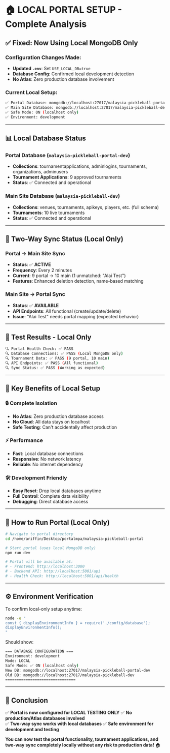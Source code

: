 # 🏠 LOCAL PORTAL SETUP - Complete Analysis

## ✅ **Fixed: Now Using Local MongoDB Only**

### **Configuration Changes Made:**
- **Updated `.env`**: Set `USE_LOCAL_DB=true` 
- **Database Config**: Confirmed local development detection
- **No Atlas**: Zero production database involvement

### **Current Local Setup:**
```bash
✅ Portal Database: mongodb://localhost:27017/malaysia-pickleball-portal-dev
✅ Main Site Database: mongodb://localhost:27017/malaysia-pickleball-dev
✅ Safe Mode: ON (localhost only)
✅ Environment: development
```

---

## 📊 **Local Database Status**

### **Portal Database (`malaysia-pickleball-portal-dev`)**
- **Collections**: tournamentapplications, adminlogins, tournaments, organizations, adminusers
- **Tournament Applications**: 9 approved tournaments
- **Status**: ✅ Connected and operational

### **Main Site Database (`malaysia-pickleball-dev`)**  
- **Collections**: venues, tournaments, apikeys, players, etc. (full schema)
- **Tournaments**: 10 live tournaments
- **Status**: ✅ Connected and operational

---

## 🔄 **Two-Way Sync Status (Local Only)**

### **Portal → Main Site Sync**
- **Status**: ✅ **ACTIVE** 
- **Frequency**: Every 2 minutes
- **Current**: 9 portal → 10 main (1 unmatched: "Alai Test")
- **Features**: Enhanced deletion detection, name-based matching

### **Main Site → Portal Sync**
- **Status**: ✅ **AVAILABLE**
- **API Endpoints**: All functional (create/update/delete)
- **Issue**: "Alai Test" needs portal mapping (expected behavior)

---

## 🧪 **Test Results - Local Only**

```bash
🔍 Portal Health Check: ✅ PASS
🔍 Database Connections: ✅ PASS (Local MongoDB only)
🔍 Tournament Data: ✅ PASS (9 portal, 10 main)
🔍 API Endpoints: ✅ PASS (All functional)
🔍 Sync Status: ✅ PASS (Working as expected)
```

---

## 🎯 **Key Benefits of Local Setup**

### **🔒 Complete Isolation**
- **No Atlas**: Zero production database access
- **No Cloud**: All data stays on localhost
- **Safe Testing**: Can't accidentally affect production

### **⚡ Performance**
- **Fast**: Local database connections
- **Responsive**: No network latency
- **Reliable**: No internet dependency

### **🛠️ Development Friendly**
- **Easy Reset**: Drop local databases anytime
- **Full Control**: Complete data visibility
- **Debugging**: Direct database access

---

## 🚀 **How to Run Portal (Local Only)**

```bash
# Navigate to portal directory
cd /home/ariffin/Desktop/portalmpa/malaysia-pickleball-portal

# Start portal (uses local MongoDB only)
npm run dev

# Portal will be available at:
# - Frontend: http://localhost:3000
# - Backend API: http://localhost:5001/api
# - Health Check: http://localhost:5001/api/health
```

---

## ⚙️ **Environment Verification**

To confirm local-only setup anytime:
```bash
node -e "
const { displayEnvironmentInfo } = require('./config/database');
displayEnvironmentInfo();
"
```

Should show:
```bash
=== DATABASE CONFIGURATION ===
Environment: development
Mode: LOCAL
Safe Mode: ✅ ON (localhost only)
New DB: mongodb://localhost:27017/malaysia-pickleball-portal-dev
Old DB: mongodb://localhost:27017/malaysia-pickleball-dev
===============================
```

---

## 🎉 **Conclusion**

✅ **Portal is now configured for LOCAL TESTING ONLY**
✅ **No production/Atlas databases involved**  
✅ **Two-way sync works with local databases**
✅ **Safe environment for development and testing**

**You can now test the portal functionality, tournament applications, and two-way sync completely locally without any risk to production data!** 🏠